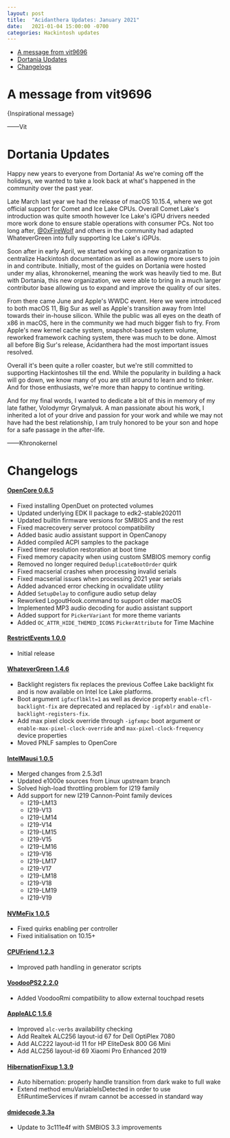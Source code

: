 ```yaml
---
layout: post
title:  "Acidanthera Updates: January 2021"
date:   2021-01-04 15:00:00 -0700
categories: Hackintosh updates
---
```


* [A message from vit9696](#a-message-from-vit9696)
* [Dortania Updates](#dortania-updates)
* [Changelogs](#changelogs)

# A message from vit9696

{Inspirational message}

——Vit

# Dortania Updates

Happy new years to everyone from Dortania! As we're coming off the holidays, we wanted to take a look back at what's happened in the community over the past year.

Late March last year we had the release of macOS 10.15.4, where we got official support for Comet and Ice Lake CPUs. Overall Comet Lake's introduction was quite smooth however Ice Lake's iGPU drivers needed more work done to ensure stable operations with consumer PCs. Not too long after, [@0xFireWolf](https://github.com/0xFireWolf) and others in the community had adapted WhateverGreen into fully supporting Ice Lake's iGPUs.

Soon after in early April, we started working on a new organization to centralize Hackintosh documentation as well as allowing more users to join in and contribute. Initially, most of the guides on Dortania were hosted under my alias, khronokernel, meaning the work was heavily tied to me. But with Dortania, this new organization, we were able to bring in a much larger contributor base allowing us to expand and improve the quality of our sites. 

From there came June and Apple's WWDC event. Here we were introduced to both macOS 11, Big Sur as well as Apple's transition away from Intel towards their in-house silicon. While the public was all eyes on the death of x86 in macOS, here in the community we had much bigger fish to fry. From Apple's new kernel cache system, snapshot-based system volume, reworked framework caching system, there was much to be done. Almost all before Big Sur's release, Acidanthera had the most important issues resolved.

Overall it's been quite a roller coaster, but we're still committed to supporting Hackintoshes till the end. While the popularity in building a hack will go down, we know many of you are still around to learn and to tinker. And for those enthusiasts, we're more than happy to continue writing.

And for my final words, I wanted to dedicate a bit of this in memory of my late father, Volodymyr Grymalyuk. A man passionate about his work, I inherited a lot of your drive and passion for your work and while we may not have had the best relationship, I am truly honored to be your son and hope for a safe passage in the after-life.

——Khronokernel

# Changelogs

#### [OpenCore 0.6.5](https://github.com/acidanthera/OpenCorePkg/releases)

* Fixed installing OpenDuet on protected volumes
* Updated underlying EDK II package to edk2-stable202011
* Updated builtin firmware versions for SMBIOS and the rest
* Fixed macrecovery server protocol compatibility
* Added basic audio assistant support in OpenCanopy
* Added compiled ACPI samples to the package
* Fixed timer resolution restoration at boot time
* Fixed memory capacity when using custom SMBIOS memory config
* Removed no longer required `DeduplicateBootOrder` quirk
* Fixed macserial crashes when processing invalid serials
* Fixed macserial issues when processing 2021 year serials
* Added advanced error checking in ocvalidate utility
* Added `SetupDelay` to configure audio setup delay
* Reworked LogoutHook.command to support older macOS
* Implemented MP3 audio decoding for audio assistant support
* Added support for `PickerVariant` for more theme variants
* Added `OC_ATTR_HIDE_THEMED_ICONS` `PickerAttribute` for Time Machine

#### [RestrictEvents 1.0.0](https://github.com/acidanthera/RestrictEvents/releases)

* Initial release

#### [WhateverGreen 1.4.6](https://github.com/acidanthera/WhateverGreen/releases)

* Backlight registers fix replaces the previous Coffee Lake backlight fix and is now available on Intel Ice Lake platforms.
* Boot argument `igfxcflbklt=1` as well as device property `enable-cfl-backlight-fix` are deprecated and replaced by `-igfxblr` and `enable-backlight-registers-fix`.
* Add max pixel clock override through `-igfxmpc` boot argument or `enable-max-pixel-clock-override` and `max-pixel-clock-frequency` device properties
* Moved PNLF samples to OpenCore

#### [IntelMausi 1.0.5](https://github.com/acidanthera/NVMeFix/releases)

* Merged changes from 2.5.3d1
* Updated e1000e sources from Linux upstream branch
* Solved high-load throttling problem for I219 family
* Add support for new I219 Cannon-Point family devices
    * I219-LM13
    * I219-V13
    * I219-LM14
    * I219-V14
    * I219-LM15
    * I219-V15
    * I219-LM16
    * I219-V16
    * I219-LM17
    * I219-V17
    * I219-LM18
    * I219-V18
    * I219-LM19
    * I219-V19

#### [NVMeFix 1.0.5](https://github.com/acidanthera/IntelMausi/releases)

* Fixed quirks enabling per controller
* Fixed initialisation on 10.15+

#### [CPUFriend 1.2.3](https://github.com/acidanthera/CPUFriend/releases)

* Improved path handling in generator scripts

#### [VoodooPS2 2.2.0](https://github.com/acidanthera/VoodooPS2/releases)

* Added VoodooRmi compatibility to allow external touchpad resets

#### [AppleALC 1.5.6](https://github.com/acidanthera/AppleALC/releases)

* Improved `alc-verbs` availability checking
* Add Realtek ALC256 layout-id 67 for Dell OptiPlex 7080
* Add ALC222 layout-id 11 for HP EliteDesk 800 G6 Mini
* Add ALC256 layout-id 69 Xiaomi Pro Enhanced 2019

#### [HibernationFixup 1.3.9](https://github.com/acidanthera/HibernationFixup/releases)

* Auto hibernation: properly handle transition from dark wake to full wake
* Extend method emuVariableIsDetected in order to use EfiRuntimeServices if nvram cannot be accessed in standard way

#### [dmidecode 3.3a](https://github.com/acidanthera/dmidecode/releases)

* Update to 3c111e4f with SMBIOS 3.3 improvements

